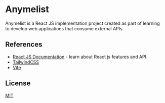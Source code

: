 # Anymelist

Anymelist is a React JS implementation project created as part of learning to develop web applications that consume external APIs. 

## References

- [React JS Documentation](https://react.dev/) - learn about React js features and API.
- [TailwindCSS](https://tailwindcss.com)
- [Vite](https://vitejs.dev/)

## License

[MIT](https://choosealicense.com/licenses/mit/)
